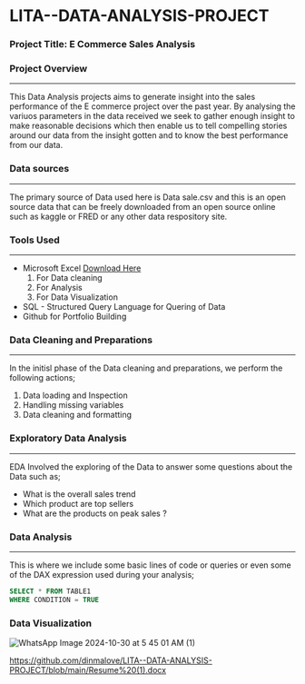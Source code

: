 # LITA--DATA-ANALYSIS-PROJECT

### Project Title: E Commerce Sales Analysis

### Project Overview
---
This Data Analysis  projects aims to generate insight into the sales performance of
the E commerce project over the past year. By analysing the variuos parameters in 
the data received we seek to gather enough insight to make reasonable decisions
which then enable us to tell compelling stories around our data from the insight
gotten and to know the best performance from our data.

### Data sources
---
The primary source of Data used here is Data sale.csv and this is an open source                                                                                                           data that can be freely downloaded from an open source online such as                                                                                                                        kaggle or FRED or any other data respository site.

### Tools Used
---
- Microsoft Excel [Download Here](https://www.microsoft.com)
    1. For Data cleaning
    2. For Analysis
    3. For Data Visualization 
- SQL - Structured Query Language for Quering of Data
- Github for Portfolio Building

### Data Cleaning and Preparations
---
In the initisl phase of the Data cleaning and preparations, we perform the following actions;
1. Data loading and Inspection
2. Handling missing variables
3. Data cleaning and formatting

### Exploratory Data Analysis
---
EDA Involved the exploring of the Data to answer some questions about the Data such as;
- What is the overall sales trend
- Which product are top sellers
- What are the products on peak sales ?

### Data Analysis
---
This is where we include some basic lines of code or queries or even some of the DAX
expression used during your analysis;

``` SQL
SELECT * FROM TABLE1
WHERE CONDITION = TRUE
```

### Data Visualization
![WhatsApp Image 2024-10-30 at 5 45 01 AM (1)](https://github.com/user-attachments/assets/6cb398ec-c8ae-49b9-bfa1-5fa7fbe61810)

https://github.com/dinmalove/LITA--DATA-ANALYSIS-PROJECT/blob/main/Resume%20(1).docx



